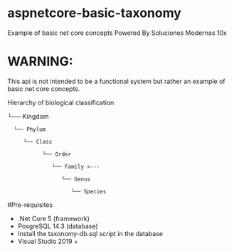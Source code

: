 # aspnetcore-basic-taxonomy
Example of basic net core concepts
Powered By Soluciones Modernas 10x

# WARNING: 
This api is not intended to be a functional system but rather an example of basic net core concepts.

Hierarchy of biological classification

└── Kingdom

      └── Phylum
   
         └── Class
         
               └── Order
               
                  └── Family <---
                  
                     └── Genus  
                     
                        └── Species



#Pre-requisites
* .Net Core 5 (framework)
* PosgreSQL 14.3 (database)
* Install the taxonomy-db.sql script in the database
* Visual Studio 2019 +
